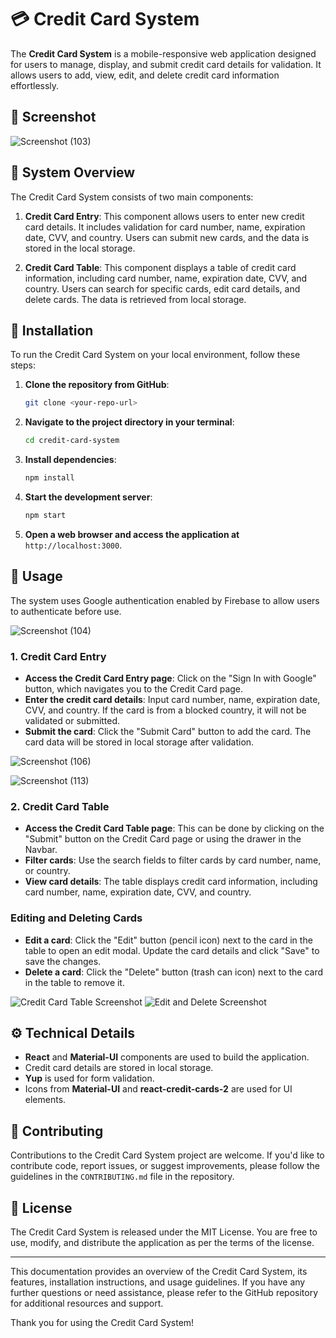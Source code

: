 # 💳 Credit Card System

The **Credit Card System** is a mobile-responsive web application designed for users to manage, display, and submit credit card details for validation. It allows users to add, view, edit, and delete credit card information effortlessly.

## 📸 Screenshot
![Screenshot (103)](https://github.com/audreythando/credit-card-system/assets/82891759/f2c9393d-9bd1-4738-8855-36fbaaabb24c)


## 📝 System Overview

The Credit Card System consists of two main components:

1. **Credit Card Entry**: This component allows users to enter new credit card details. It includes validation for card number, name, expiration date, CVV, and country. Users can submit new cards, and the data is stored in the local storage.

2. **Credit Card Table**: This component displays a table of credit card information, including card number, name, expiration date, CVV, and country. Users can search for specific cards, edit card details, and delete cards. The data is retrieved from local storage.

## 🔧 Installation

To run the Credit Card System on your local environment, follow these steps:

1. **Clone the repository from GitHub**:
   ```bash
   git clone <your-repo-url>
   ```

2. **Navigate to the project directory in your terminal**:
   ```bash
   cd credit-card-system
   ```

3. **Install dependencies**:
   ```bash
   npm install
   ```

4. **Start the development server**:
   ```bash
   npm start
   ```

5. **Open a web browser and access the application at** `http://localhost:3000`.

## 🚀 Usage

The system uses Google authentication enabled by Firebase to allow users to authenticate before use.

![Screenshot (104)](https://github.com/audreythando/credit-card-system/assets/82891759/0c7aa695-6faf-4d05-9df4-27546fc1aea9)


### 1. Credit Card Entry

- **Access the Credit Card Entry page**: Click on the "Sign In with Google" button, which navigates you to the Credit Card page.
- **Enter the credit card details**: Input card number, name, expiration date, CVV, and country. If the card is from a blocked country, it will not be validated or submitted.
- **Submit the card**: Click the "Submit Card" button to add the card. The card data will be stored in local storage after validation.
  
![Screenshot (106)](https://github.com/audreythando/credit-card-system/assets/82891759/3d972589-e870-4c47-9109-20813e0919c4)

![Screenshot (113)](https://github.com/audreythando/credit-card-system/assets/82891759/b625857a-9a12-42be-842b-d8a002a57309)


### 2. Credit Card Table

- **Access the Credit Card Table page**: This can be done by clicking on the "Submit" button on the Credit Card page or using the drawer in the Navbar.
- **Filter cards**: Use the search fields to filter cards by card number, name, or country.
- **View card details**: The table displays credit card information, including card number, name, expiration date, CVV, and country.

### Editing and Deleting Cards

- **Edit a card**: Click the "Edit" button (pencil icon) next to the card in the table to open an edit modal. Update the card details and click "Save" to save the changes.
- **Delete a card**: Click the "Delete" button (trash can icon) next to the card in the table to remove it.

![Credit Card Table Screenshot](screenshot_113.png)
![Edit and Delete Screenshot](screenshot_115.png)

## ⚙️ Technical Details

- **React** and **Material-UI** components are used to build the application.
- Credit card details are stored in local storage.
- **Yup** is used for form validation.
- Icons from **Material-UI** and **react-credit-cards-2** are used for UI elements.

## 🤝 Contributing

Contributions to the Credit Card System project are welcome. If you'd like to contribute code, report issues, or suggest improvements, please follow the guidelines in the `CONTRIBUTING.md` file in the repository.

## 📄 License

The Credit Card System is released under the MIT License. You are free to use, modify, and distribute the application as per the terms of the license.

---

This documentation provides an overview of the Credit Card System, its features, installation instructions, and usage guidelines. If you have any further questions or need assistance, please refer to the GitHub repository for additional resources and support.

Thank you for using the Credit Card System!
```

